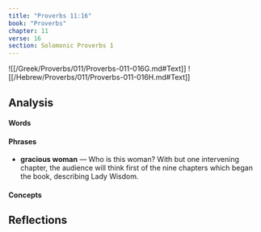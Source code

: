 ```yaml
---
title: "Proverbs 11:16"
book: "Proverbs"
chapter: 11
verse: 16
section: Solomonic Proverbs 1
---
```

![[/Greek/Proverbs/011/Proverbs-011-016G.md#Text]]
![[/Hebrew/Proverbs/011/Proverbs-011-016H.md#Text]]

## Analysis

#### Words

#### Phrases
- **gracious woman** — Who is this woman?  With but one intervening chapter, the audience will think first of the nine chapters which began the book, describing Lady Wisdom.

#### Concepts

## Reflections
